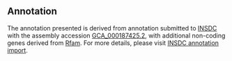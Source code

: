 

Annotation
----------

The annotation presented is derived from annotation submitted to
[INSDC](http://www.insdc.org) with the assembly accession
[GCA\_000187425.2](http://www.ebi.ac.uk/ena/data/view/GCA_000187425.2),
with additional non-coding genes derived from
[Rfam](http://rfam.xfam.org/). For more details, please visit [INSDC
annotation
import](http://ensemblgenomes.org/info/data/insdc_annotation).
